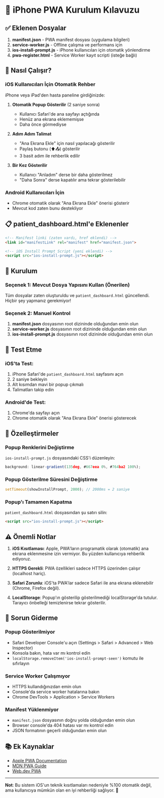 # 📱 iPhone PWA Kurulum Kılavuzu

## ✅ Eklenen Dosyalar

1. **manifest.json** - PWA manifest dosyası (uygulama bilgileri)
2. **service-worker.js** - Offline çalışma ve performans için
3. **ios-install-prompt.js** - iPhone kullanıcıları için otomatik yönlendirme
4. **pwa-register.html** - Service Worker kayıt scripti (isteğe bağlı)

## 🎯 Nasıl Çalışır?

### iOS Kullanıcıları İçin Otomatik Rehber

iPhone veya iPad'den hasta paneline girdiğinizde:

1. **Otomatik Popup Gösterilir** (2 saniye sonra)
   - Kullanıcı Safari'de ana sayfayı açtığında
   - Henüz ana ekrana eklememişse
   - Daha önce görmediyse

2. **Adım Adım Talimat**
   - "Ana Ekrana Ekle" için nasıl yapılacağı gösterilir
   - Paylaş butonu (⬆️📤) gösterilir
   - 3 basit adım ile rehberlik edilir

3. **Bir Kez Gösterilir**
   - Kullanıcı "Anladım" derse bir daha gösterilmez
   - "Daha Sonra" derse kapatılır ama tekrar gösterilebilir

### Android Kullanıcıları İçin

- Chrome otomatik olarak "Ana Ekrana Ekle" önerisi gösterir
- Mevcut kod zaten bunu destekliyor

## 📋 patient_dashboard.html'e Eklenenler

```html
<!-- Manifest linki (zaten vardı, href eklendi) -->
<link id="manifestLink" rel="manifest" href="manifest.json">

<!-- iOS Install Prompt Script (yeni eklendi) -->
<script src="ios-install-prompt.js"></script>
```

## 🚀 Kurulum

### Seçenek 1: Mevcut Dosya Yapısını Kullan (Önerilen)
Tüm dosyalar zaten oluşturuldu ve `patient_dashboard.html` güncellendi. Hiçbir şey yapmanız gerekmiyor!

### Seçenek 2: Manuel Kontrol

1. **manifest.json** dosyasının root dizininde olduğundan emin olun
2. **service-worker.js** dosyasının root dizininde olduğundan emin olun
3. **ios-install-prompt.js** dosyasının root dizininde olduğundan emin olun

## 📱 Test Etme

### iOS'ta Test:
1. iPhone Safari'de `patient_dashboard.html` sayfasını açın
2. 2 saniye bekleyin
3. Alt kısımdan mavi bir popup çıkmalı
4. Talimatları takip edin

### Android'de Test:
1. Chrome'da sayfayı açın
2. Chrome otomatik olarak "Ana Ekrana Ekle" önerisi gösterecek

## 🎨 Özelleştirmeler

### Popup Renklerini Değiştirme
`ios-install-prompt.js` dosyasındaki CSS'i düzenleyin:
```javascript
background: linear-gradient(135deg, #667eea 0%, #764ba2 100%);
```

### Popup Gösterilme Süresini Değiştirme
```javascript
setTimeout(showInstallPrompt, 2000); // 2000ms = 2 saniye
```

### Popup'ı Tamamen Kapatma
`patient_dashboard.html` dosyasından şu satırı silin:
```html
<script src="ios-install-prompt.js"></script>
```

## ⚠️ Önemli Notlar

1. **iOS Kısıtlaması**: Apple, PWA'ların programatik olarak (otomatik) ana ekrana eklenmesine izin vermiyor. Bu yüzden kullanıcıya rehberlik ediyoruz.

2. **HTTPS Gerekli**: PWA özellikleri sadece HTTPS üzerinden çalışır (localhost hariç).

3. **Safari Zorunlu**: iOS'ta PWA'lar sadece Safari ile ana ekrana eklenebilir (Chrome, Firefox değil).

4. **LocalStorage**: Popup'ın gösterilip gösterilmediği localStorage'da tutulur. Tarayıcı önbelleği temizlenirse tekrar gösterilir.

## 🔧 Sorun Giderme

### Popup Gösterilmiyor
- Safari Developer Console'u açın (Settings > Safari > Advanced > Web Inspector)
- Konsola bakın, hata var mı kontrol edin
- `localStorage.removeItem('ios-install-prompt-seen')` komutu ile sıfırlayın

### Service Worker Çalışmıyor
- HTTPS kullandığınızdan emin olun
- Console'da service worker hatalarına bakın
- Chrome DevTools > Application > Service Workers

### Manifest Yüklenmiyor
- `manifest.json` dosyasının doğru yolda olduğundan emin olun
- Browser console'da 404 hatası var mı kontrol edin
- JSON formatının geçerli olduğundan emin olun

## 📚 Ek Kaynaklar

- [Apple PWA Documentation](https://developer.apple.com/library/archive/documentation/AppleApplications/Reference/SafariWebContent/ConfiguringWebApplications/ConfiguringWebApplications.html)
- [MDN PWA Guide](https://developer.mozilla.org/en-US/docs/Web/Progressive_web_apps)
- [Web.dev PWA](https://web.dev/progressive-web-apps/)

---

**Not**: Bu sistem iOS'un teknik kısıtlamaları nedeniyle %100 otomatik değil, ama kullanıcıya mümkün olan en iyi rehberliği sağlıyor. 🎯
